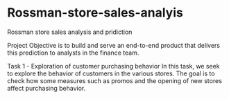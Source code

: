 # Rossman-store-sales-analyis
Rossman store sales analysis and pridiction

Project Objective is to build and serve an end-to-end product that delivers this prediction to analysts in the finance team.

Task 1 - Exploration of customer purchasing behavior
In this task, we seek to explore the behavior of customers in the various stores. The goal is to check how some measures such as promos and the opening of new stores affect purchasing behavior.


